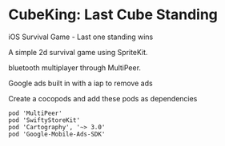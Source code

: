 # CubeKing: Last Cube Standing
iOS Survival Game - Last one standing wins

A simple 2d survival game using SpriteKit.

bluetooth multiplayer through MultiPeer.

Google ads built in with a iap to remove ads


Create a cocopods and add these pods as dependencies

```
pod 'MultiPeer'
pod 'SwiftyStoreKit'
pod 'Cartography', '~> 3.0'
pod 'Google-Mobile-Ads-SDK'
```
